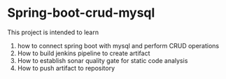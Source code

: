 # Spring-boot-crud-mysql

This project is intended to learn 
  1. how to connect spring boot with mysql and perform CRUD operations
  2. How to build jenkins pipeline to create artifact
  3. How to establish sonar quality gate for static code analysis
  4. How to push artifact to repository
